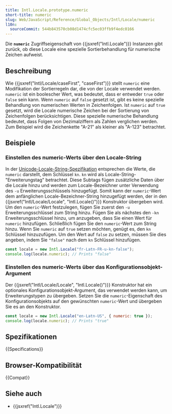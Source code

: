 ```yaml
---
title: Intl.Locale.prototype.numeric
short-title: numeric
slug: Web/JavaScript/Reference/Global_Objects/Intl/Locale/numeric
l10n:
  sourceCommit: 544b843570cb08d1474cfc5ec03ffb9f4edc0166
---
```


Die **`numeric`** Zugriffseigenschaft von {{jsxref("Intl.Locale")}} Instanzen gibt zurück, ob diese Locale eine spezielle Sortierbehandlung für numerische Zeichen aufweist.

## Beschreibung

Wie {{jsxref("Intl/Locale/caseFirst", "caseFirst")}} stellt `numeric` eine Modifikation der Sortierregeln dar, die von der Locale verwendet werden. `numeric` ist ein boolescher Wert, was bedeutet, dass er entweder `true` oder `false` sein kann. Wenn `numeric` auf `false` gesetzt ist, gibt es keine spezielle Behandlung von numerischen Werten in Zeichenfolgen. Ist `numeric` auf `true` gesetzt, wird die Locale numerische Zeichen bei der Sortierung von Zeichenfolgen berücksichtigen. Diese spezielle numerische Behandlung bedeutet, dass Folgen von Dezimalziffern als Zahlen verglichen werden. Zum Beispiel wird die Zeichenkette "A-21" als kleiner als "A-123" betrachtet.

## Beispiele

### Einstellen des numeric-Werts über den Locale-String

In der [Unicode-Locale-String-Spezifikation](https://www.unicode.org/reports/tr35/) entsprechen die Werte, die `numeric` darstellt, dem Schlüssel `kn`. `kn` wird als Locale-String-"Erweiterungstag" betrachtet. Diese Subtags fügen zusätzliche Daten über die Locale hinzu und werden zum Locale-Bezeichner unter Verwendung des `-u` Erweiterungsschlüssels hinzugefügt. Somit kann der `numeric`-Wert dem anfänglichen Locale-Bezeichner-String hinzugefügt werden, der in den {{jsxref("Intl/Locale/Locale", "Intl.Locale()")}} Konstruktor übergeben wird. Um den `numeric`-Wert festzulegen, fügen Sie zuerst den `-u` Erweiterungsschlüssel zum String hinzu. Fügen Sie als nächstes den `-kn` Erweiterungsschlüssel hinzu, um anzugeben, dass Sie einen Wert für `numeric` hinzufügen. Schließlich fügen Sie den `numeric`-Wert zum String hinzu. Wenn Sie `numeric` auf `true` setzen möchten, genügt es, den `kn` Schlüssel hinzuzufügen. Um den Wert auf `false` zu setzen, müssen Sie dies angeben, indem Sie `"false"` nach dem `kn` Schlüssel hinzufügen.

```js
const locale = new Intl.Locale("fr-Latn-FR-u-kn-false");
console.log(locale.numeric); // Prints "false"
```

### Einstellen des numeric-Werts über das Konfigurationsobjekt-Argument

Der {{jsxref("Intl/Locale/Locale", "Intl.Locale()")}} Konstruktor hat ein optionales Konfigurationsobjekt-Argument, das verwendet werden kann, um Erweiterungstypen zu übergeben. Setzen Sie die `numeric`-Eigenschaft des Konfigurationsobjekts auf den gewünschten `numeric`-Wert und übergeben Sie es an den Konstruktor.

```js
const locale = new Intl.Locale("en-Latn-US", { numeric: true });
console.log(locale.numeric); // Prints "true"
```

## Spezifikationen

{{Specifications}}

## Browser-Kompatibilität

{{Compat}}

## Siehe auch

- {{jsxref("Intl.Locale")}}
